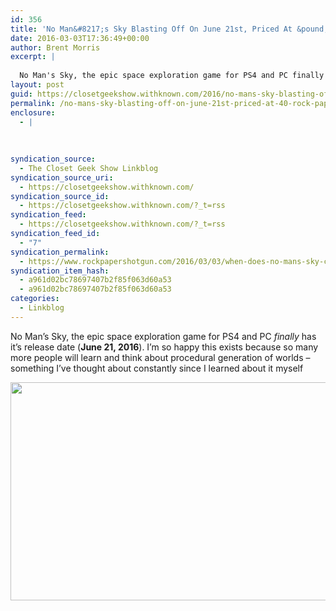 ```yaml
---
id: 356
title: 'No Man&#8217;s Sky Blasting Off On June 21st, Priced At &pound;40 | Rock, Paper, Shotgun'
date: 2016-03-03T17:36:49+00:00
author: Brent Morris
excerpt: |
  
  No Man's Sky, the epic space exploration game for PS4 and PC finally has it's release date (June 21, 2016). I'm so happy this exists because so many more people will learn and think about procedural generation of worlds - something I've thought ab...
layout: post
guid: https://closetgeekshow.withknown.com/2016/no-mans-sky-blasting-off-on-june-21st-priced-at
permalink: /no-mans-sky-blasting-off-on-june-21st-priced-at-40-rock-paper-shotgun/
enclosure:
  - |
    
    
    
syndication_source:
  - The Closet Geek Show Linkblog
syndication_source_uri:
  - https://closetgeekshow.withknown.com/
syndication_source_id:
  - https://closetgeekshow.withknown.com/?_t=rss
syndication_feed:
  - https://closetgeekshow.withknown.com/?_t=rss
syndication_feed_id:
  - "7"
syndication_permalink:
  - https://www.rockpapershotgun.com/2016/03/03/when-does-no-mans-sky-come-out/
syndication_item_hash:
  - a961d02bc78697407b2f85f063d60a53
  - a961d02bc78697407b2f85f063d60a53
categories:
  - Linkblog
---
```

<div class="known-bookmark">
  <p>
    No Man&#8217;s Sky, the epic space exploration game for PS4 and PC <em>finally</em> has it&#8217;s release date (<strong>June 21, 2016</strong>). I&#8217;m so happy this exists because so many more people will learn and think about procedural generation of worlds &#8211; something I&#8217;ve thought about constantly since I learned about it myself
  </p>
  
  <p>
    <img src="http://i.imgur.com/EEd29gC.jpg" alt="" width="620" height="349" />
  </p>
</div>